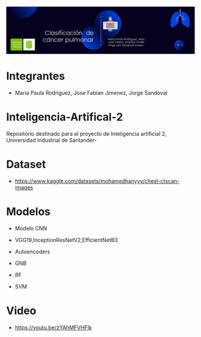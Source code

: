 ![Image text](https://github.com/fabian017/Inteligencia-Artifical-2/blob/main/banner-ia2.png?raw=true)
# Integrantes

- Maria Paula Rodriguez, Jose Fabian Jimenez, Jorge Sandoval

# Inteligencia-Artifical-2
Repositorio destinado para el proyecto de Inteligencia artificial 2, Universidad Industrial de Santander-

# Dataset
- https://www.kaggle.com/datasets/mohamedhanyyy/chest-ctscan-images


# Modelos

- Modelo CNN

- VGG19,InceptionResNetV2,EfficientNetB3

- Autoencoders

- GNB

- RF

- SVM



# Video
- https://youtu.be/zYAhMFVHFlk
